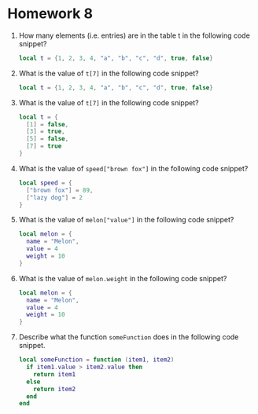 # Homework 8

1. How many elements (i.e. entries) are in the table t in the following code
snippet?

    ```lua
    local t = {1, 2, 3, 4, "a", "b", "c", "d", true, false}
    ```

1. What is the value of `t[7]` in the following code snippet?

    ```lua
    local t = {1, 2, 3, 4, "a", "b", "c", "d", true, false}
    ```

1. What is the value of `t[7]` in the following code snippet?

    ```lua
    local t = {
      [1] = false,
      [3] = true,
      [5] = false,
      [7] = true
    }
    ```

1. What is the value of `speed["brown fox"]` in the following code snippet?

    ```lua
    local speed = {
      ["brown fox"] = 89,
      ["lazy dog"] = 2
    }
    ```

1. What is the value of `melon["value"]` in the following code snippet?

    ```lua
    local melon = {
      name = "Melon",
      value = 4
      weight = 10
    }
    ```

1. What is the value of `melon.weight` in the following code snippet?

    ```lua
    local melon = {
      name = "Melon",
      value = 4
      weight = 10
    }
    ```

1. Describe what the function `someFunction` does in the following code snippet.

    ```lua
    local someFunction = function (item1, item2)
      if item1.value > item2.value then
        return item1
      else
        return item2
      end
    end
    ```
